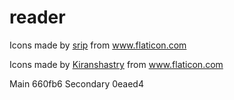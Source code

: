 # reader
<div>Icons made by <a href="https://www.flaticon.com/free-icon/live_1246228?term=live&page=2&position=41" title="srip">srip</a> from <a href="https://www.flaticon.com/" title="Flaticon">www.flaticon.com</a></div>

Icons made by <a href="https://www.flaticon.com/authors/kiranshastry" title="Kiranshastry">Kiranshastry</a> from <a href="https://www.flaticon.com/" title="Flaticon"> www.flaticon.com</a>

Main 660fb6
Secondary 0eaed4
